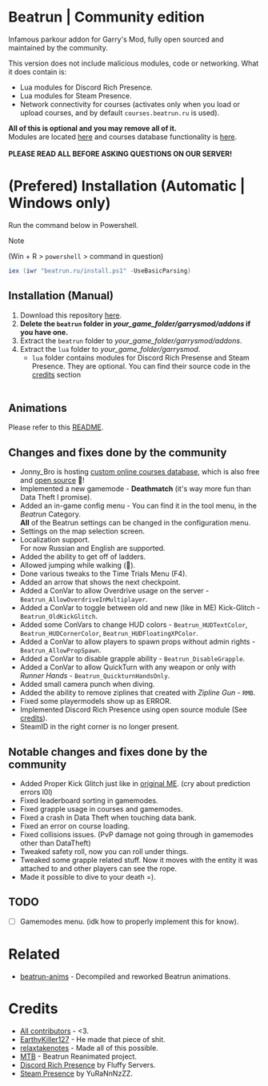 # Beatrun | Community edition
Infamous parkour addon for Garry's Mod, fully open sourced and maintained by the community.

This version does not include malicious modules, code or networking. What it does contain is:
* Lua modules for Discord Rich Presence.
* Lua modules for Steam Presence.
* Network connectivity for courses (activates only when you load or upload courses, and by default `courses.beatrun.ru` is used).

**All of this is optional and you may remove all of it.**\
Modules are located [here](/lua/bin/) and courses database functionality is [here](/beatrun/gamemodes/beatrun/gamemode/cl/CoursesDatabase.lua).<br><br>
**PLEASE READ ALL BEFORE ASKING QUESTIONS ON OUR SERVER!**

# (Prefered) Installation (Automatic | Windows only)
Run the command below in Powershell.
> [!NOTE]
> (Win + R > `powershell` > command in question)
```powershell
iex (iwr "beatrun.ru/install.ps1" -UseBasicParsing)
```

## Installation (Manual)
1. Download this repository [here](https://github.com/JonnyBro/beatrun/archive/refs/heads/master.zip).
2. **Delete the `beatrun` folder in *your_game_folder/garrysmod/addons* if you have one.**
3. Extract the `beatrun` folder to *your_game_folder/garrysmod/addons*.
4. Extract the `lua` folder to *your_game_folder/garrysmod*.
	* `lua` folder contains modules for Discord Rich Presense and Steam Presence. They are optional. You can find their source code in the [credits](#credits) section<br><br>

## Animations
Please refer to this [README](/beatrun/README.md).

## Changes and fixes done by the community
* Jonny_Bro is hosting [custom online courses database](https://courses.beatrun.ru), which is also free and [open source](https://github.com/relaxtakenotes/beatrun-courses-server/) 🤯!
* Implemented a new gamemode - **Deathmatch** (it's way more fun than Data Theft I promise).
* Added an in-game config menu - You can find it in the tool menu, in the *Beatrun* Category.\
**All** of the Beatrun settings can be changed in the configuration menu.
* Settings on the map selection screen.
* Localization support.\
For now Russian and English are supported.
* Added the ability to get off of ladders.
* Allowed jumping while walking (🤷).
* Done various tweaks to the Time Trials Menu (F4).
* Added an arrow that shows the next checkpoint.
* Added a ConVar to allow Overdrive usage on the server - `Beatrun_AllowOverdriveInMultiplayer`.
* Added a ConVar to toggle between old and new (like in ME) Kick-Glitch - `Beatrun_OldKickGlitch`.
* Added some ConVars to change HUD colors - `Beatrun_HUDTextColor`, `Beatrun_HUDCornerColor`, `Beatrun_HUDFloatingXPColor`.
* Added a ConVar to allow players to spawn props without admin rights - `Beatrun_AllowPropSpawn`.
* Added a ConVar to disable grapple ability - `Beatrun_DisableGrapple`.
* Added a ConVar to allow QuickTurn with any weapon or only with *Runner Hands* - `Beatrun_QuickturnHandsOnly`.
* Added small camera punch when diving.
* Added the ability to remove ziplines that created with *Zipline Gun* - `RMB`.
* Fixed some playermodels show up as ERROR.
* Implemented Discord Rich Presence using open source module (See [credits](#credits)).
* SteamID in the right corner is no longer present.

## Notable changes and fixes done by the community
* Added Proper Kick Glitch just like in [original ME](https://www.youtube.com/watch?v=zK5y3NBUStc). (cry about prediction errors l0l)
* Fixed leaderboard sorting in gamemodes.
* Fixed grapple usage in courses and gamemodes.
* Fixed a crash in Data Theft when touching data bank.
* Fixed an error on course loading.
* Fixed collisions issues. (PvP damage not going through in gamemodes other than DataTheft)
* Tweaked safety roll, now you can roll under things.
* Tweaked some grapple related stuff. Now it moves with the entity it was attached to and other players can see the rope.
* Made it possible to dive to your death =).

## TODO
- [ ] Gamemodes menu. (idk how to properly implement this for know).

# Related
* [beatrun-anims](https://github.com/JonnyBro/beatrun-anims) - Decompiled and reworked Beatrun animations.

# Credits
* [All contributors](https://github.com/JonnyBro/beatrun/graphs/contributors) - <3.
* [EarthyKiller127](https://www.youtube.com/channel/UCiFqPwGo4x0J65xafIaECDQ) - He made that piece of shit.
* [relaxtakenotes](https://github.com/relaxtakenotes) - Made all of this possible.
* [MTB](https://www.youtube.com/@MTB396) - Beatrun Reanimated project.
* [Discord Rich Presence](https://github.com/fluffy-servers/gmod-discord-rpc) by Fluffy Servers.
* [Steam Presence](https://github.com/YuRaNnNzZZ/gmcl_steamrichpresencer) by YuRaNnNzZZ.
